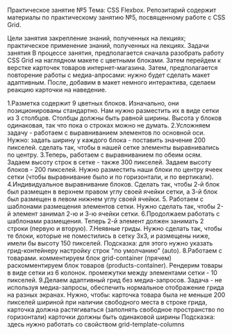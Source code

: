 Практическое занятие №5
Тема: CSS Flexbox.
Репозитарий содержит материалы по практическому занятию №5, посвященному работе с CSS Grid.

Цели занятия
закрепление знаний, полученных на лекциях;
практическое применение знаний, полученных на лекциях.
Задачи занятия
В процессе занятия, предполагается сначала разобрать работу CSS Grid на наглядном макете с цветными блоками. Затем перейдем к верстке карточек товаров интернет-магазина. Затем, предполагается повторение работы с медиа-апросами: нужно будет сделать макет адаптивным. После, добавим в макет немного интерактива, сделаем реакцию карточки на наведение.

1.Разметка содержит 9 цветных блоков. Изначально, они позиционированы стандартно. Нам нужно разместить их в виде сетки из 3 столбцов. Столбцы должны быть равной ширины. Высота у блоков одинаковая, так что пока о строках можно не думать.
2.Усложняем задачу - работаем с выравниванием элементов по основной оси. Нужно:
задать ширину у каждого блока - поставить значение 200 пикселей.
сделать так, чтобы в нашей сетке элементы выравнивались по центру.
3.Теперь, работаем с выравниванием по обеим осям. Задаем высоту строк в сетке - также 300 пикселей. Задаем высоту блоков - 200 пикселей. Нужно разместить наши блоки по центру ячеек сетки (чтобы выравнивание было и по горизонтали, и по вертикали).
4.Индивидуальное выравнивание блоков. Сделать так, чтобы 2-й блок был размещен в верхнем правом углу своей ячейки сетки, а 3-й блок был размещен в левом нижнем углу своей ячейки.
5. Работаем с шаблонами размещения элементов сетки. Нужно сделать так, чтобы 2-й элемент занимал 2-ю и 3-ю ячейки сетки.
6.Продолжаем работать с шаблонами размещения. Теперь 2-й элемент должен занимать 2 строки (первую и вторую).
7.Неявные гриды. Нужно сделать так, чтобы те блоки, которые не поместились в сетку 3х3, и размещены ниже, имели бы высоту 150 пикселей. Подсказка: для этого нужно указать грид-контейнеру настройку строк "по умолчанию" (auto).
8.Работаем с товарами.
комментируем блок grid-container (прячем)
раскомментируем блок товаров (products-container).
Рендерим товары в виде сетки из 6 колонок.
промежутки между элементами сетки - 10 пикселей.
9.Делаем адаптивный грид без медиа-запросов. Задача - не используя медиа-запросы, обеспечить нормальное отображение грида на разных экранах. Нужно, чтобы:
карточка товара была не меньше 200 пикселей шириной
при наличии свободного места в строке грида, карточка должна растягиваться (заполнять свободное пространство по горизонтали)
карточки должны быть одинаковой ширины Подсказка: здесь нужно работать со свойством grid-template-columns